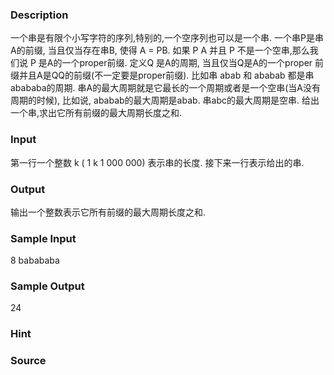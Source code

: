 
### Description
一个串是有限个小写字符的序列,特别的,一个空序列也可以是一个串. 一个串P是串A的前缀, 当且仅当存在串B, 使得 A = PB. 如果 P A 并且 P 不是一个空串,那么我们说 P 是A的一个proper前缀. 
定义Q 是A的周期, 当且仅当Q是A的一个proper 前缀并且A是QQ的前缀(不一定要是proper前缀). 比如串 abab 和 ababab 都是串abababa的周期. 串A的最大周期就是它最长的一个周期或者是一个空串(当A没有周期的时候), 比如说, ababab的最大周期是abab. 串abc的最大周期是空串. 给出一个串,求出它所有前缀的最大周期长度之和.

### Input
第一行一个整数 k ( 1 k 1 000 000) 表示串的长度. 接下来一行表示给出的串. 

### Output
输出一个整数表示它所有前缀的最大周期长度之和. 

### Sample Input
8
babababa

### Sample Output
24

### Hint

### Source
